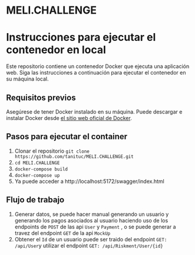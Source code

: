 # MELI.CHALLENGE
# Instrucciones para ejecutar el contenedor en local
Este repositorio contiene un contenedor Docker que ejecuta una aplicación web. Siga las instrucciones a continuación para ejecutar el contenedor en su máquina local.

## Requisitos previos
Asegúrese de tener Docker instalado en su máquina. Puede descargar e instalar Docker desde [el sitio web oficial de Docker](https://www.docker.com/get-started).

## Pasos para ejecutar el container
1. Clonar el repositorio ```git clone https://github.com/tanituc/MELI.CHALLENGE.git```
2. ```cd MELI.CHALLENGE```
3. ```docker-compose build```
4. ```docker-compose up```
5. Ya puede acceder a http://localhost:5172/swagger/index.html

## Flujo de trabajo
1. Generar datos, se puede hacer manual generando un usuario y generando los pagos asociados al usuario haciendo uso de los endpoints de ```POST``` de las api ```User``` y ```Payment``` , o se puede generar a travez del endpoint ```GET``` de la api ```MockUp```
2. Obtener el ```Id``` de un usuario puede ser traido del endpoint ```GET: /api/User```y utilizar el endpoint ```GET: /api/Riskment/User/{id}``` 